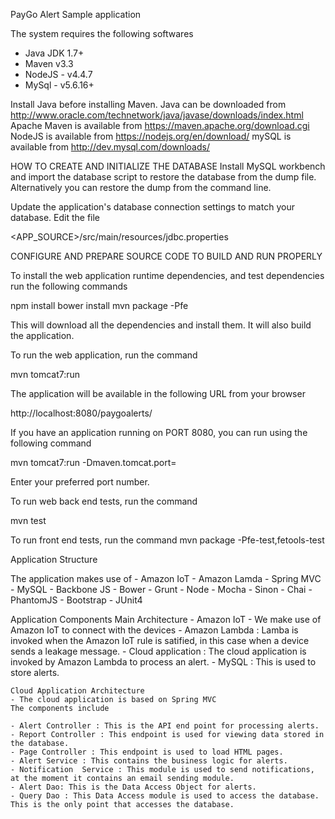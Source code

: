 PayGo Alert Sample application

The system requires the following softwares
  * Java JDK 1.7+
  * Maven v3.3
  * NodeJS - v4.4.7
  * MySql - v5.6.16+

Install Java before installing Maven.
Java can be downloaded from http://www.oracle.com/technetwork/java/javase/downloads/index.html
Apache Maven is available from https://maven.apache.org/download.cgi
NodeJS is available from https://nodejs.org/en/download/
mySQL is available from http://dev.mysql.com/downloads/

HOW TO CREATE AND INITIALIZE THE DATABASE
Install MySQL workbench and import the database script to restore the database from the dump file.
Alternatively you can restore the dump from the command line.

Update the application's database connection settings to match your database.
Edit the file

  <APP_SOURCE>/src/main/resources/jdbc.properties


CONFIGURE AND PREPARE SOURCE CODE TO BUILD AND RUN PROPERLY

To install the web application runtime dependencies, and test dependencies run the following commands

  npm install
  bower install
  mvn package -Pfe

This will download all the dependencies and install them. It will also build the application.

To run the web application, run the command

  mvn tomcat7:run

The application will be available in the following URL from your browser

  http://localhost:8080/paygoalerts/

If you have an application running on PORT 8080, you can run using the following command

  mvn tomcat7:run -Dmaven.tomcat.port=<port no.>

Enter your preferred port number.

To run web back end tests, run the command

  mvn test

To run front end tests, run the command
  mvn package -Pfe-test,fetools-test

Application Structure

The application makes use of
	- Amazon IoT
	- Amazon Lamda
	- Spring MVC
	- MySQL
	- Backbone JS
	- Bower
	- Grunt
	- Node
	- Mocha
	- Sinon
	- Chai
	- PhantomJS
	- Bootstrap
	- JUnit4

Application Components
	Main Architecture
	- Amazon IoT - We make use of Amazon IoT to connect with the devices
	- Amazon Lambda : Lamba is invoked when the Amazon IoT rule is satified, in this case when a device sends a leakage message.
	- Cloud application : The cloud application is invoked by Amazon Lambda to process an alert.
	- MySQL : This is used to store alerts.
	
	Cloud Application Architecture
	- The cloud application is based on Spring MVC
	The components include
	
	- Alert Controller : This is the API end point for processing alerts.
	- Report Controller : This endpoint is used for viewing data stored in the database.
	- Page Controller : This endpoint is used to load HTML pages.
	- Alert Service : This contains the business logic for alerts.
	- Notification  Service : This module is used to send notifications, at the moment it contains an email sending module.
	- Alert Dao: This is the Data Access Object for alerts.
	- Query Dao : This Data Access module is used to access the database. This is the only point that accesses the database.

